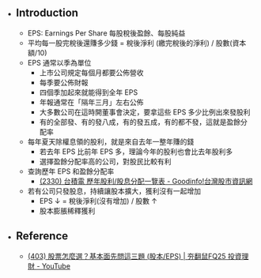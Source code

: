 - ## Introduction
	- EPS: Earnings Per Share 每股稅後盈餘、每股純益
	- 平均每一股完稅後還賺多少錢 = 稅後淨利  (繳完稅後的淨利) / 股數(資本額/10)
	- EPS 通常以季為單位
		- 上市公司規定每個月都要公佈營收
		- 每季要公佈財報
		- 四個季加起來就能得到全年 EPS
		- 年報通常在「隔年三月」左右公佈
		- 大多數公司在這時開董事會決定，要拿這些 EPS 多少比例出來發股利
		- 有的全部發、有的發八成，有的發五成，有的都不發，這就是盈餘分配率
	- 每年夏天除權息領的股利，就是來自去年一整年賺的錢
		- 若去年 EPS 比前年 EPS 多，理論今年的股利也會比去年股利多
		- 選擇盈餘分配率高的公司，對股民比較有利
	- 查詢歷年 EPS 和盈餘分配率
		- [(2330) 台積電 歷年股利/股息分配一覽表 - Goodinfo!台灣股市資訊網](https://goodinfo.tw/tw/StockDividendPolicy.asp?STOCK_ID=2330)
	- 若有公司只發股息，持續讓股本擴大，獲利沒有一起增加
		- EPS ↓ = 稅後淨利(沒有增加) / 股數 ↑
		- 股本膨脹稀釋獲利
- ## Reference
	- [(403) 股票怎麼選？基本面先問這三題 (股本/EPS) | 夯翻鼠FQ25 投資理財 - YouTube](https://www.youtube.com/watch?v=9Oew02e5uqg&list=PLrZrfGLGySze4iKPvxQeEBwKIJ8j1uxC1&index=3&ab_channel=%E6%9F%B4%E9%BC%A0%E5%85%84%E5%BC%9FZRBros)